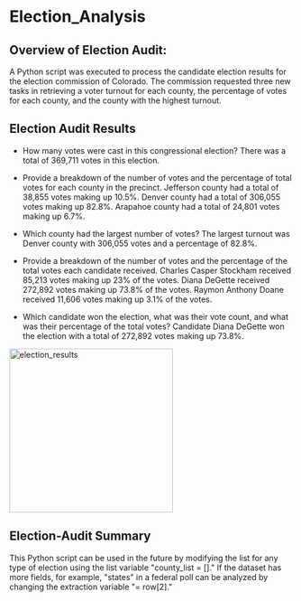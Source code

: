 # Election_Analysis

## Overview of Election Audit:
A Python script was executed to process the candidate election results for the election commission of Colorado. The commission requested three new tasks in retrieving a voter turnout for each county, the percentage of votes for each county, and the county with the highest turnout.

## Election Audit Results
- How many votes were cast in this congressional election?
    There was a total of 369,711 votes in this election.

- Provide a breakdown of the number of votes and the percentage of total votes for each county in the precinct.
    Jefferson county had a total of 38,855 votes making up 10.5%.
    Denver county had a total of 306,055 votes making up 82.8%.
    Arapahoe county had a total of 24,801 votes making up 6.7%.

- Which county had the largest number of votes?
    The largest turnout was Denver county with 306,055 votes and a percentage of 82.8%.

- Provide a breakdown of the number of votes and the percentage of the total votes each candidate received.
    Charles Casper Stockham received 85,213 votes making up 23% of the votes.
    Diana DeGette received 272,892 votes making up 73.8% of the votes.
    Raymon Anthony Doane received 11,606 votes making up 3.1% of the votes.

- Which candidate won the election, what was their vote count, and what was their percentage of the total votes?
    Candidate Diana DeGette won the election with a total of 272,892 votes making up 73.8%. 
 
<img width="290" alt="election_results" src="https://user-images.githubusercontent.com/106359564/208448177-60cf7ef1-8251-4493-920e-a4efceed358c.png">


    
## Election-Audit Summary
This Python script can be used in the future by modifying the list for any type of election using the list variable "county_list = []." If the dataset has more fields, for example, "states" in a federal poll can be analyzed by changing the extraction variable "= row[2]."
